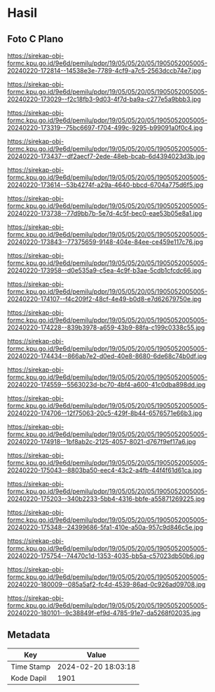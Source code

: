 # Hasil

## Foto C Plano

https://sirekap-obj-formc.kpu.go.id/9e6d/pemilu/pdpr/19/05/05/20/05/1905052005005-20240220-172814--14538e3e-7789-4cf9-a7c5-2563dccb74e7.jpg

https://sirekap-obj-formc.kpu.go.id/9e6d/pemilu/pdpr/19/05/05/20/05/1905052005005-20240220-173029--f2c18fb3-9d03-4f7d-ba9a-c277e5a9bbb3.jpg

https://sirekap-obj-formc.kpu.go.id/9e6d/pemilu/pdpr/19/05/05/20/05/1905052005005-20240220-173319--75bc6697-f704-499c-9295-b99091a0f0c4.jpg

https://sirekap-obj-formc.kpu.go.id/9e6d/pemilu/pdpr/19/05/05/20/05/1905052005005-20240220-173437--df2aecf7-2ede-48eb-bcab-6d4394023d3b.jpg

https://sirekap-obj-formc.kpu.go.id/9e6d/pemilu/pdpr/19/05/05/20/05/1905052005005-20240220-173614--53b4274f-a29a-4640-bbcd-6704a775d6f5.jpg

https://sirekap-obj-formc.kpu.go.id/9e6d/pemilu/pdpr/19/05/05/20/05/1905052005005-20240220-173738--77d9bb7b-5e7d-4c5f-bec0-eae53b05e8a1.jpg

https://sirekap-obj-formc.kpu.go.id/9e6d/pemilu/pdpr/19/05/05/20/05/1905052005005-20240220-173843--77375659-9148-404e-84ee-ce459e117c76.jpg

https://sirekap-obj-formc.kpu.go.id/9e6d/pemilu/pdpr/19/05/05/20/05/1905052005005-20240220-173958--d0e535a9-c5ea-4c9f-b3ae-5cdb1cfcdc66.jpg

https://sirekap-obj-formc.kpu.go.id/9e6d/pemilu/pdpr/19/05/05/20/05/1905052005005-20240220-174107--f4c209f2-48cf-4e49-b0d8-e7d62679750e.jpg

https://sirekap-obj-formc.kpu.go.id/9e6d/pemilu/pdpr/19/05/05/20/05/1905052005005-20240220-174228--839b3978-a659-43b9-88fa-c199c0338c55.jpg

https://sirekap-obj-formc.kpu.go.id/9e6d/pemilu/pdpr/19/05/05/20/05/1905052005005-20240220-174434--866ab7e2-d0ed-40e8-8680-6de68c74b0df.jpg

https://sirekap-obj-formc.kpu.go.id/9e6d/pemilu/pdpr/19/05/05/20/05/1905052005005-20240220-174559--5563023d-bc70-4bf4-a600-41c0dba898dd.jpg

https://sirekap-obj-formc.kpu.go.id/9e6d/pemilu/pdpr/19/05/05/20/05/1905052005005-20240220-174706--12f75063-20c5-429f-8b44-6576571e66b3.jpg

https://sirekap-obj-formc.kpu.go.id/9e6d/pemilu/pdpr/19/05/05/20/05/1905052005005-20240220-174918--1bf8ab2c-2125-4057-8021-d767f9ef17a6.jpg

https://sirekap-obj-formc.kpu.go.id/9e6d/pemilu/pdpr/19/05/05/20/05/1905052005005-20240220-175043--8803ba50-eec4-43c2-a4fb-44f4f61d61ca.jpg

https://sirekap-obj-formc.kpu.go.id/9e6d/pemilu/pdpr/19/05/05/20/05/1905052005005-20240220-175203--340b2233-5bb4-4316-bbfe-a55871269225.jpg

https://sirekap-obj-formc.kpu.go.id/9e6d/pemilu/pdpr/19/05/05/20/05/1905052005005-20240220-175348--24399686-5fa1-410e-a50a-957c9d846c5e.jpg

https://sirekap-obj-formc.kpu.go.id/9e6d/pemilu/pdpr/19/05/05/20/05/1905052005005-20240220-175754--74470c1d-1353-4035-bb5a-c57023db50b6.jpg

https://sirekap-obj-formc.kpu.go.id/9e6d/pemilu/pdpr/19/05/05/20/05/1905052005005-20240220-180009--085a5af2-fc4d-4539-86ad-0c926ad09708.jpg

https://sirekap-obj-formc.kpu.go.id/9e6d/pemilu/pdpr/19/05/05/20/05/1905052005005-20240220-180101--9c38849f-ef9d-4785-91e7-da5268f02035.jpg


## Metadata

| Key        | Value               |
| ---------- | ------------------- |
| Time Stamp | 2024-02-20 18:03:18 |
| Kode Dapil | 1901                |



